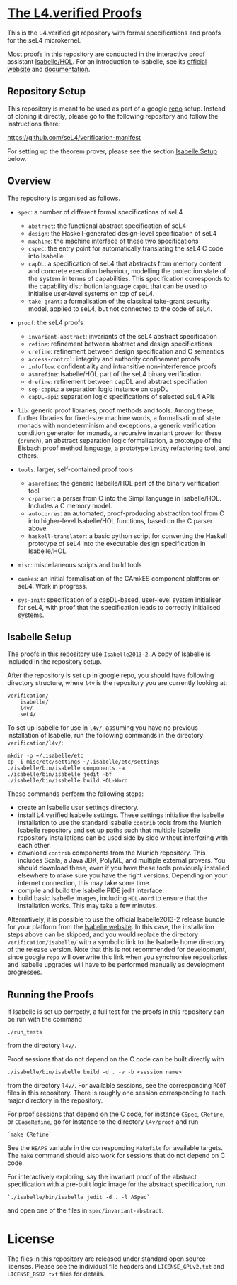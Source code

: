 # [The L4.verified Proofs][1]

This is the L4.verified git repository with formal specifications and
proofs for the seL4 microkernel.

Most proofs in this repository are conducted in the interactive proof
assistant [Isabelle/HOL][2]. For an introduction to Isabelle, see its
[official website][2] and [documentation][3].

## Repository Setup

This repository is meant to be used as part of a google [repo][4] setup.
Instead of cloning it directly, please go to the following repository and
follow the instructions there:

   https://github.com/seL4/verification-manifest

For setting up the theorem prover, please see the section
[Isabelle Setup](#isabelle-setup) below.


## Overview

The repository is organised as follows.

 * `spec`: a number of different formal specifications of seL4
 	* `abstract`: the functional abstract specification of seL4
    * `design`: the Haskell-generated design-level specification of seL4
    * `machine`: the machine interface of these two specifications 
    * `cspec`: the entry point for automatically translating the seL4 C code
      into Isabelle
    * `capDL`: a specification of seL4 that abstracts from memory content and
      concrete execution behaviour, modelling the protection state of the
      system in terms of capabilities. This specification corresponds to the
      capability distribution language `capDL` that can be used to initialise
      user-level systems on top of seL4.
  	* `take-grant`: a formalisation of the classical take-grant security
    model, applied to seL4, but not connected to the code of seL4.

 * `proof`: the seL4 proofs
	* `invariant-abstract`: invariants of the seL4 abstract specification 
	* `refine`: refinement between abstract and design specifications
	* `crefine`: refinement between design specification and C semantics
	* `access-control`: integrity and authority confinement proofs 
	* `infoflow`: confidentiality and intransitive non-interference proofs
	* `asmrefine`: Isabelle/HOL part of the seL4 binary verification
	* `drefine`: refinement between capDL and abstract specifiation
	* `sep-capDL`: a separation logic instance on capDL 
	* `capDL-api`: separation logic specifications of selected seL4 APIs

 * `lib`: generic proof libraries, proof methods and tools. Among these,
   further libraries for fixed-size machine words, a formalisation of state
   monads with nondeterminism and exceptions, a generic verification condition
   generator for monads, a recursive invariant prover for these (`crunch`), an
   abstract separation logic formalisation, a prototype of the Eisbach proof
   method language, a prototype `levity` refactoring tool, and others.

  * `tools`: larger, self-contained proof tools
	* `asmrefine`: the generic Isabelle/HOL part of the binary 
	  verification tool  
	* `c-parser`: a parser from C into the Simpl language in Isabelle/HOL.
       Includes a C memory model.
    * `autocorres`: an automated, proof-producing abstraction tool from 
      C into higher-level Isabelle/HOL functions, based on the C parser above
    * `haskell-translator`: a basic python script for converting the Haskell
      prototype of seL4 into the executable design specification in
      Isabelle/HOL.

  * `misc`: miscellaneous scripts and build tools
 
  * `camkes`: an initial formalisation of the CAmkES component platform 
    on seL4. Work in progress.

  * `sys-init`: specification of a capDL-based, user-level system initialiser
    for seL4, with proof that the specification leads to correctly initialised
    systems.


## Isabelle Setup

The proofs in this repository use `Isabelle2013-2`. A copy of Isabelle is
included in the repository setup.

After the repository is set up in google repo, you should have following
directory structure, where `l4v` is the repository you are currently looking
at:

	verification/
		isabelle/
		l4v/
		seL4/

To set up Isabelle for use in `l4v/`, assuming you have no previous
installation of Isabelle, run the following commands in the directory
`verification/l4v/`:

	mkdir -p ~/.isabelle/etc
	cp -i misc/etc/settings ~/.isabelle/etc/settings
	./isabelle/bin/isabelle components -a
	./isabelle/bin/isabelle jedit -bf
    ./isabelle/bin/isabelle build HOL-Word

These commands perform the following steps:

 * create an Isabelle user settings directory.
 * install L4.verified Isabelle settings.
   These settings initialise the Isabelle installation to use the standard
   Isabelle `contrib` tools from the Munich Isabelle repository and set up
   paths such that multiple Isabelle repository installations can be used
   side by side without interfering with each other.
 * download `contrib` components from the Munich repository. This includes
   Scala, a Java JDK, PolyML, and multiple external provers. You should
   download these, even if you have these tools previously installed
   elsewhere to make sure you have the right versions. Depending on your
   internet connection, this may take some time.
 * compile and build the Isabelle PIDE jedit interface.
 * build basic Isabelle images, including `HOL-Word` to ensure that 
   the installation works. This may take a few minutes.

Alternatively, it is possible to use the official Isabelle2013-2 release
bundle for your platform from the [Isabelle website][2]. In this case, the
installation steps above can be skipped, and you would replace the directory
`verification/isabelle/` with a symbolic link to the Isabelle home directory
of the release version. Note that this is not recommended for development,
since google `repo` will overwrite this link when you synchronise repositories
and Isabelle upgrades will have to be performed manually as development
progresses.


## Running the Proofs

If Isabelle is set up correctly, a full test for the proofs in this repository
can be run with the command

	./run_tests

from the directory `l4v/`.

Proof sessions that do not depend on the C code can be built directly with

	./isabelle/bin/isabelle build -d . -v -b <session name>

from the directory `l4v/`. For available sessions, see the corresponding
`ROOT` files in this repository. There is roughly one session corresponding to
each major directory in the repository.

For proof sessions that depend on the C code, for instance `CSpec`, `CRefine`,
or `CBaseRefine`, go for instance to the directory `l4v/proof` and run

	`make CRefine`

See the `HEAPS` variable in the corresponding `Makefile` for available
targets. The `make` command should also work for sessions that do not depend
on C code.

For interactively exploring, say the invariant proof of the abstract
specification with a pre-built logic image for the abstract specification,
run

	`./isabelle/bin/isabelle jedit -d . -l ASpec`

and open one of the files in `spec/invariant-abstract`.


# License

The files in this repository are released under standard open source licenses.
Please see the individual file headers and `LICENSE_GPLv2.txt` and
`LICENSE_BSD2.txt` files for details.


[1]: https://github.com/seL4/l4v                   "L4.verified Repository"
[2]: http://isabelle.in.tum.de                     "Isabelle Website"
[3]: http://isabelle.in.tum.de/documentation.html  "Isabelle Documentation"
[4]: http://source.android.com/source/downloading.html#installing-repo
     "google repo installation"

